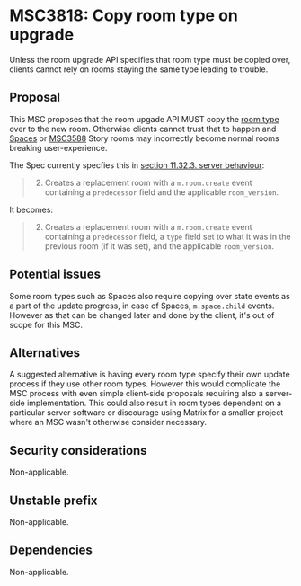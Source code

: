 # MSC3818: Copy room type on upgrade

Unless the room upgrade API specifies that room type must be copied over, clients cannot rely on
rooms staying the same type leading to trouble.


## Proposal

This MSC proposes that the room upgade API MUST copy the [room type](https://spec.matrix.org/v1.2/client-server-api/#types)
over to the new room. Otherwise clients cannot trust that to happen and [Spaces](https://spec.matrix.org/v1.2/client-server-api/#spaces)
or [MSC3588](https://github.com/matrix-org/matrix-spec-proposals/pull/3588) Story rooms may incorrectly become
normal rooms breaking user-experience.

The Spec currently specfies this in [section 11.32.3. server behaviour](https://spec.matrix.org/v1.2/client-server-api/#server-behaviour-16):

> 2. Creates a replacement room with a `m.room.create` event containing a `predecessor` field and the applicable `room_version`.

It becomes:

> 2. Creates a replacement room with a `m.room.create` event containing a `predecessor` field, a
> `type` field set to what it was in the previous room (if it was set), and the applicable `room_version`.


## Potential issues

Some room types such as Spaces also require copying over state events as a part of the update progress,
in case of Spaces, `m.space.child` events. However as that can be changed later and done by the client,
it's out of scope for this MSC.

## Alternatives

A suggested alternative is having every room type specify their own update process if they use other
room types. However this would complicate the MSC process with even simple client-side proposals
requiring also a server-side implementation. This could also result in room types dependent on a
particular server software or discourage using Matrix for a smaller project where an MSC wasn't
otherwise consider necessary.

## Security considerations

Non-applicable.

## Unstable prefix

Non-applicable.

## Dependencies

Non-applicable.
